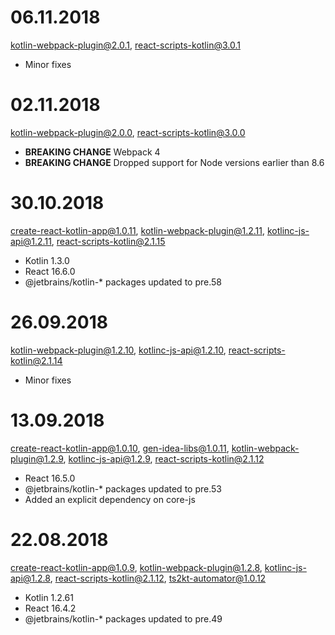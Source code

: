 # 06.11.2018

kotlin-webpack-plugin@2.0.1, react-scripts-kotlin@3.0.1

* Minor fixes

# 02.11.2018

kotlin-webpack-plugin@2.0.0, react-scripts-kotlin@3.0.0

* **BREAKING CHANGE** Webpack 4
* **BREAKING CHANGE** Dropped support for Node versions earlier than 8.6 

# 30.10.2018

create-react-kotlin-app@1.0.11, kotlin-webpack-plugin@1.2.11, kotlinc-js-api@1.2.11, react-scripts-kotlin@2.1.15

* Kotlin 1.3.0
* React 16.6.0
* @jetbrains/kotlin-* packages updated to pre.58

# 26.09.2018

kotlin-webpack-plugin@1.2.10, kotlinc-js-api@1.2.10, react-scripts-kotlin@2.1.14

* Minor fixes

# 13.09.2018

create-react-kotlin-app@1.0.10, gen-idea-libs@1.0.11, kotlin-webpack-plugin@1.2.9, kotlinc-js-api@1.2.9, react-scripts-kotlin@2.1.12

* React 16.5.0
* @jetbrains/kotlin-* packages updated to pre.53
* Added an explicit dependency on core-js

# 22.08.2018

create-react-kotlin-app@1.0.9, kotlin-webpack-plugin@1.2.8, kotlinc-js-api@1.2.8, react-scripts-kotlin@2.1.12, ts2kt-automator@1.0.12

* Kotlin 1.2.61
* React 16.4.2
* @jetbrains/kotlin-* packages updated to pre.49
